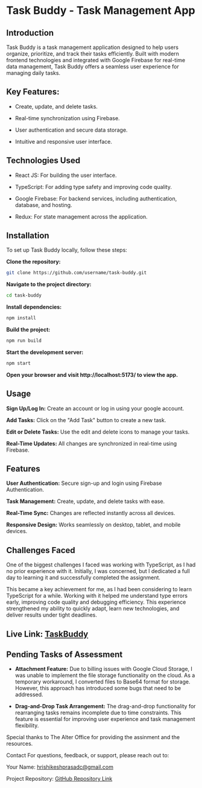 # **Task Buddy - Task Management App**


## **Introduction**

Task Buddy is a task management application designed to help users organize, prioritize, and track their tasks efficiently. Built with modern frontend technologies and integrated with Google Firebase for real-time data management, Task Buddy offers a seamless user experience for managing daily tasks.

## **Key Features:**

- Create, update, and delete tasks.

- Real-time synchronization using Firebase.

- User authentication and secure data storage.

- Intuitive and responsive user interface.

## **Technologies Used**

- React JS: For building the user interface.

- TypeScript: For adding type safety and improving code quality.

- Google Firebase: For backend services, including authentication, database, and hosting.

- Redux: For state management across the application.

## **Installation**

To set up Task Buddy locally, follow these steps:


**Clone the repository:**

```bash
git clone https://github.com/username/task-buddy.git
```
**Navigate to the project directory:**

```bash
cd task-buddy
```
**Install dependencies:**

```bash
npm install
```
**Build the project:**

```bash
npm run build
```
**Start the development server:**

```bash
npm start
```
**Open your browser and visit http://localhost:5173/ to view the app.**


## **Usage**

**Sign Up/Log In:** Create an account or log in using your google account.

**Add Tasks:** Click on the "Add Task" button to create a new task.

**Edit or Delete Tasks:** Use the edit and delete icons to manage your tasks.

**Real-Time Updates:** All changes are synchronized in real-time using Firebase.


## **Features**

**User Authentication:** Secure sign-up and login using Firebase Authentication.

**Task Management:** Create, update, and delete tasks with ease.

**Real-Time Sync:** Changes are reflected instantly across all devices.

**Responsive Design:** Works seamlessly on desktop, tablet, and mobile devices.

## **Challenges Faced**

One of the biggest challenges I faced was working with TypeScript, as I had no prior experience with it. Initially, I was concerned, but I dedicated a full day to learning it and successfully completed the assignment.

This became a key achievement for me, as I had been considering to learn TypeScript for a while. Working with it helped me understand type errors early, improving code quality and debugging efficiency. This experience strengthened my ability to quickly adapt, learn new technologies, and deliver results under tight deadlines.

## **Live Link:** [TaskBuddy](https://taskbuddy-sable.vercel.app/)

## Pending Tasks of Assessment

- **Attachment Feature:**
Due to billing issues with Google Cloud Storage, I was unable to implement the file storage functionality on the cloud. As a temporary workaround, I converted files to Base64 format for storage. However, this approach has introduced some bugs that need to be addressed.

- **Drag-and-Drop Task Arrangement:**
The drag-and-drop functionality for rearranging tasks remains incomplete due to time constraints. This feature is essential for improving user experience and task management flexibility.

Special thanks to The Alter Office for providing the assinment and the resources.

Contact
For questions, feedback, or support, please reach out to:

Your Name: hrishikeshprasadc@gmail.com

Project Repository: [GitHub Repository Link](https://github.com/hr-ishi94/task-buddy-app/)